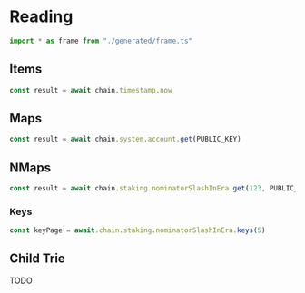 # Reading

```ts
import * as frame from "./generated/frame.ts"
```

## Items

```ts
const result = await chain.timestamp.now
```

## Maps

```ts
const result = await chain.system.account.get(PUBLIC_KEY)
```

## NMaps

```ts
const result = await chain.staking.nominatorSlashInEra.get(123, PUBLIC_KEY)
```

### Keys

```ts
const keyPage = await.chain.staking.nominatorSlashInEra.keys(5)
```

## Child Trie

TODO
